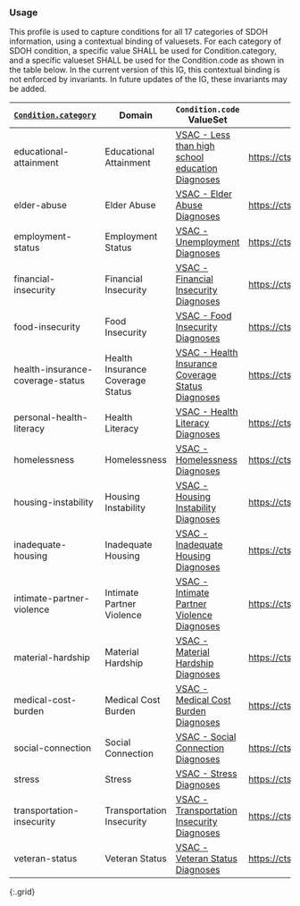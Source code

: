 

### Usage
This profile is used to capture conditions for all 17 categories of SDOH information, using a contextual binding of valuesets.
For each category of SDOH condition, a specific value SHALL be used for Condition.category, and a specific valueset SHALL be used for the Condition.code as shown in the table below.  In the current version of this IG, this contextual binding is not enforced by invariants.  In future updates of the IG, these invariants may be added.

| [`Condition.category`](ValueSet-SDOHCC-ValueSetSDOHCategory.html) | Domain | `Condition.code` ValueSet | ValueSet URL |
| ------ | -------------------- | ------------------------- | ------------ |
| educational-attainment | Educational Attainment | [VSAC -  Less than high school education Diagnoses ]( https://vsac.nlm.nih.gov/valueset/2.16.840.1.113762.1.4.1247.103/expansion ) | https://cts.nlm.nih.gov/fhir/res/ValueSet/2.16.840.1.113762.1.4.1247.103 |
| elder-abuse | Elder Abuse | [VSAC -  Elder Abuse Diagnoses ]( https://vsac.nlm.nih.gov/valueset/2.16.840.1.113762.1.4.1247.63/expansion ) | https://cts.nlm.nih.gov/fhir/res/ValueSet/2.16.840.1.113762.1.4.1247.63 |
| employment-status | Employment Status | [VSAC -  Unemployment Diagnoses ]( https://vsac.nlm.nih.gov/valueset/2.16.840.1.113762.1.4.1247.42/expansion ) | https://cts.nlm.nih.gov/fhir/res/ValueSet/2.16.840.1.113762.1.4.1247.42 |
| financial-insecurity | Financial Insecurity | [VSAC -  Financial Insecurity Diagnoses ]( https://vsac.nlm.nih.gov/valueset/2.16.840.1.113762.1.4.1247.108/expansion ) | https://cts.nlm.nih.gov/fhir/res/ValueSet/2.16.840.1.113762.1.4.1247.108 |
| food-insecurity | Food Insecurity | [VSAC -  Food Insecurity Diagnoses ]( https://vsac.nlm.nih.gov/valueset/2.16.840.1.113762.1.4.1247.17/expansion ) | https://cts.nlm.nih.gov/fhir/res/ValueSet/2.16.840.1.113762.1.4.1247.17 |
| health-insurance-coverage-status | Health Insurance Coverage Status | [VSAC -  Health Insurance Coverage Status Diagnoses ]( https://vsac.nlm.nih.gov/valueset/2.16.840.1.113762.1.4.1247.148/expansion ) | https://cts.nlm.nih.gov/fhir/res/ValueSet/2.16.840.1.113762.1.4.1247.148 |
| personal-health-literacy | Health Literacy | [VSAC -  Health Literacy Diagnoses ]( https://vsac.nlm.nih.gov/valueset/2.16.840.1.113762.1.4.1247.116/expansion ) | https://cts.nlm.nih.gov/fhir/res/ValueSet/2.16.840.1.113762.1.4.1247.116 |
| homelessness | Homelessness | [VSAC -  Homelessness Diagnoses ]( https://vsac.nlm.nih.gov/valueset/2.16.840.1.113762.1.4.1247.18/expansion ) | https://cts.nlm.nih.gov/fhir/res/ValueSet/2.16.840.1.113762.1.4.1247.18 |
| housing-instability | Housing Instability | [VSAC -  Housing Instability Diagnoses ]( https://vsac.nlm.nih.gov/valueset/2.16.840.1.113762.1.4.1247.24/expansion ) | https://cts.nlm.nih.gov/fhir/res/ValueSet/2.16.840.1.113762.1.4.1247.24 |
| inadequate-housing | Inadequate Housing | [VSAC -  Inadequate Housing Diagnoses ]( https://vsac.nlm.nih.gov/valueset/2.16.840.1.113762.1.4.1247.48/expansion ) | https://cts.nlm.nih.gov/fhir/res/ValueSet/2.16.840.1.113762.1.4.1247.48 |
| intimate-partner-violence | Intimate Partner Violence | [VSAC -  Intimate Partner Violence Diagnoses ]( https://vsac.nlm.nih.gov/valueset/2.16.840.1.113762.1.4.1247.84/expansion ) | https://cts.nlm.nih.gov/fhir/res/ValueSet/2.16.840.1.113762.1.4.1247.84 |
| material-hardship | Material Hardship | [VSAC -  Material Hardship Diagnoses ]( https://vsac.nlm.nih.gov/valueset/2.16.840.1.113762.1.4.1247.35/expansion ) | https://cts.nlm.nih.gov/fhir/res/ValueSet/2.16.840.1.113762.1.4.1247.35 |
| medical-cost-burden | Medical Cost Burden | [VSAC -  Medical Cost Burden Diagnoses ]( https://vsac.nlm.nih.gov/valueset/2.16.840.1.113762.1.4.1247.153/expansion ) | https://cts.nlm.nih.gov/fhir/res/ValueSet/2.16.840.1.113762.1.4.1247.153 |
| social-connection | Social Connection | [VSAC -  Social Connection Diagnoses ]( https://vsac.nlm.nih.gov/valueset/2.16.840.1.113762.1.4.1247.81/expansion ) | https://cts.nlm.nih.gov/fhir/res/ValueSet/2.16.840.1.113762.1.4.1247.81 |
| stress | Stress | [VSAC -  Stress Diagnoses ]( https://vsac.nlm.nih.gov/valueset/2.16.840.1.113762.1.4.1247.75/expansion ) | https://cts.nlm.nih.gov/fhir/res/ValueSet/2.16.840.1.113762.1.4.1247.75 |
| transportation-insecurity | Transportation Insecurity | [VSAC -  Transportation Insecurity Diagnoses ]( https://vsac.nlm.nih.gov/valueset/2.16.840.1.113762.1.4.1247.26/expansion ) | https://cts.nlm.nih.gov/fhir/res/ValueSet/2.16.840.1.113762.1.4.1247.26 |
| veteran-status | Veteran Status | [VSAC -  Veteran Status Diagnoses ]( https://vsac.nlm.nih.gov/valueset/2.16.840.1.113762.1.4.1247.78/expansion ) | https://cts.nlm.nih.gov/fhir/res/ValueSet/2.16.840.1.113762.1.4.1247.78 |
{:.grid}